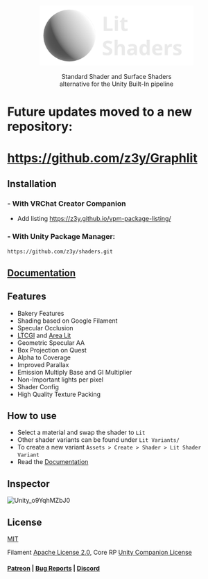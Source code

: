 <div align="center">
  <a href="https://z3y.github.io/shaders/">
    <img alt="" height="138" src="./Docs~/public/logo.png">
  </a>
  <p>Standard Shader and Surface Shaders<br>
  alternative for the Unity Built-In pipeline</p>
</div>

# Future updates moved to a new repository:
# https://github.com/z3y/Graphlit

## Installation

### - With VRChat Creator Companion

- Add listing https://z3y.github.io/vpm-package-listing/

### - With Unity Package Manager:

```
https://github.com/z3y/shaders.git
```

## [Documentation](https://z3y.github.io/shaders/)

## Features

- Bakery Features
- Shading based on Google Filament
- Specular Occlusion
- [LTCGI](https://github.com/PiMaker/ltcgi) and [Area Lit](https://booth.pm/en/items/3661829)
- Geometric Specular AA
- Box Projection on Quest
- Alpha to Coverage
- Improved Parallax
- Emission Multiply Base and GI Multiplier
- Non-Important lights per pixel
- Shader Config
- High Quality Texture Packing

## How to use

- Select a material and swap the shader to `Lit`
- Other shader variants can be found under `Lit Variants/`
- To create a new variant `Assets > Create > Shader > Lit Shader Variant`
- Read the [Documentation](https://z3y.github.io/shaders/)

## Inspector

![Unity_o9YqhMZbJ0](https://github.com/z3y/shaders/assets/33181641/314dbd18-f4ab-4646-9956-97c27f2d052d)

## License

[MIT](/LICENSE.md)

Filament [Apache License 2.0](/ShaderLibrary/FilamentLicense.md),
Core RP [Unity Companion License](/ShaderLibrary/CoreRP/LICENSE.md)

#### [Patreon](https://www.patreon.com/z3y) | [Bug Reports](https://github.com/z3y/shaders/issues) | [Discord](https://discord.gg/bw46tKgRFT)
